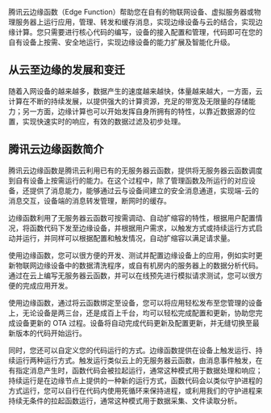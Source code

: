 腾讯云边缘函数（Edge Function）帮助您在自有的物联网设备、虚拟服务器或物理服务器上运行应用，管理、转发和缓存消息，实现边缘设备与云的结合，实现边缘计算。您只需要进行核心代码的编写，设备的接入配置和管理，代码即可在您的自有设备上按需、安全地运行，实现边缘设备的能力扩展及智能化升级。

## 从云至边缘的发展和变迁

随着入网设备的越来越多，数据产生的速度越来越快，体量越来越大，一方面，云计算在不断的持续发展，以提供强大的计算资源，充足的带宽及无限量的存储能力；另一方面，边缘计算也可以开始发挥自身所拥有的特性，以靠近数据源的位置，实现快速实时的响应，有效的数据过滤及初步处理。

## 腾讯云边缘函数简介

腾讯云边缘函数是腾讯云利用已有的无服务器云函数，提供将无服务器云函数调度到自有设备上按需运行的能力。在这个过程中，除了管理函数及所运行的对应设备，还提供了消息能力，能够通过云与设备间建立的安全消息通道，实现端-云的消息交互，设备端的消息转发管理，断网时的缓存。

边缘函数利用了无服务器云函数可按需调动、自动扩缩容的特性，根据用户配置情况，将函数代码下发至边缘设备，并根据用户需求，以触发方式或持续运行方式启动并运行，并同样可以根据配置和触发情况，自动扩缩容以满足请求量。

使用边缘函数，您可以很方便的开发、测试并配置边缘设备上的应用，例如实时更新物联网边缘设备中的数据清洗程序，或自有机房内的服务器上的数据分析代码。通过在云上编写无服务器云函数，并可以在线预先进行模拟请求测试，您可以很方便的完成应用开发。

使用边缘函数，通过将云函数绑定至设备，您可以将应用轻松发布至您管理的设备上，无论设备是两三台，还是成百上千台，均可以轻松完成配置和更新，协助您完成设备更新的 OTA 过程。设备将自动完成代码更新及配置更新，并无缝切换至最新版本的代码开始运行。

同时，您还可以自定义您的代码运行的方式。边缘函数提供在设备上触发运行、持续运行两种运行方式。触发运行类似云上的无服务器云函数，由消息事件触发，在有指定消息产生时，函数代码会被拉起运行，通常这种模式用于数据处理和响应；持续运行是在边缘节点上提供的一种新的运行方式，函数代码会以类似守护进程的方式运行，您可以自行在代码内使用死循环来保持进程，或利用我们的守护进程来持续无条件的拉起函数运行，通常这种模式用于数据采集、文件读取分析。



